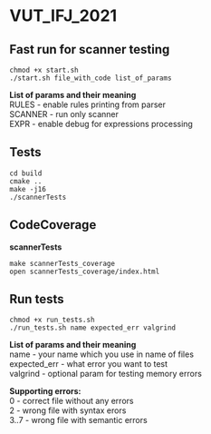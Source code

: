 # VUT_IFJ_2021

## Fast run for scanner testing
```shell
chmod +x start.sh
./start.sh file_with_code list_of_params
```
**List of params and their meaning**  
RULES   - enable rules printing from parser  
SCANNER - run only scanner  
EXPR    - enable debug for expressions processing  


## Tests
```shell
cd build
cmake ..
make -j16
./scannerTests
```


## CodeCoverage
**scannerTests**
```shell
make scannerTests_coverage
open scannerTests_coverage/index.html
```


## Run tests
```shell
chmod +x run_tests.sh
./run_tests.sh name expected_err valgrind
```
**List of params and their meaning**  
name - your name which you use in name of files  
expected_err - what error you want to test  
valgrind - optional param for testing memory errors  

**Supporting errors:**  
0 - correct file without any errors  
2 - wrong file with syntax erors  
3..7 - wrong file with semantic errors  

